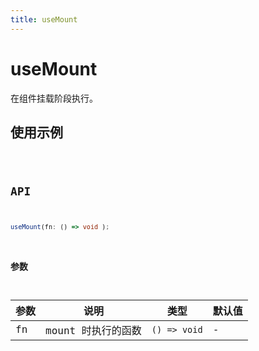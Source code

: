 ```yaml
---
title: useMount
---
```


# useMount

在组件挂载阶段执行。

## 使用示例

<code src="../../src/hooks/useMount/demo/base" />

## API

```ts
useMount(fn: () => void );
```

### 参数

| 参数 | 说明               | 类型         | 默认值 |
|------|--------------------|--------------|--------|
| fn   | mount 时执行的函数 | `() => void` | -      |
